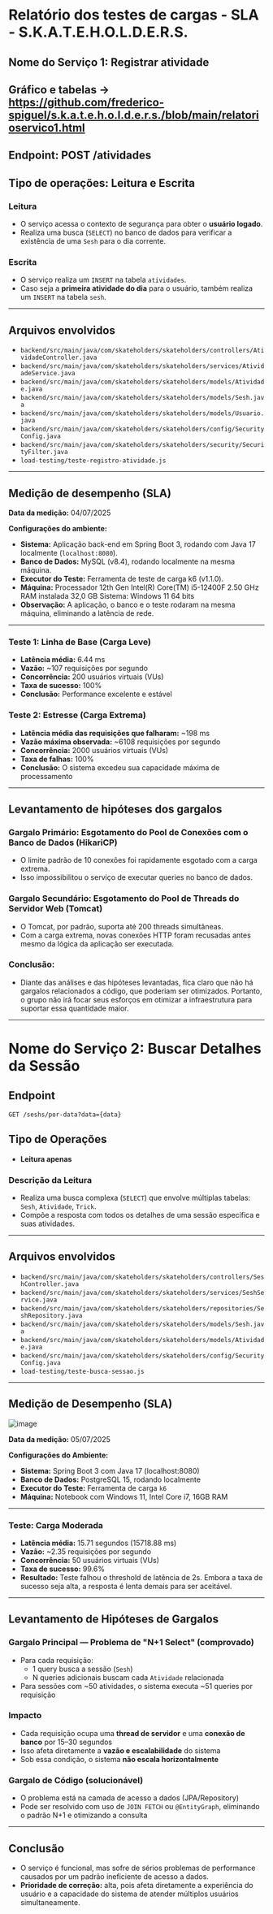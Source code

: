 # Relatório dos testes de cargas - SLA -  S.K.A.T.E.H.O.L.D.E.R.S.
## Nome do Serviço 1: Registrar atividade 
 ## Gráfico e tabelas -> https://github.com/frederico-spiguel/s.k.a.t.e.h.o.l.d.e.r.s./blob/main/relatorioservico1.html
## Endpoint: POST /atividades

## Tipo de operações: Leitura e Escrita

### Leitura
- O serviço acessa o contexto de segurança para obter o **usuário logado**.
- Realiza uma busca (`SELECT`) no banco de dados para verificar a existência de uma `Sesh` para o dia corrente.

### Escrita
- O serviço realiza um `INSERT` na tabela `atividades`.
- Caso seja a **primeira atividade do dia** para o usuário, também realiza um `INSERT` na tabela `sesh`.

---

## Arquivos envolvidos

- `backend/src/main/java/com/skateholders/skateholders/controllers/AtividadeController.java`
- `backend/src/main/java/com/skateholders/skateholders/services/AtividadeService.java`
- `backend/src/main/java/com/skateholders/skateholders/models/Atividade.java`
- `backend/src/main/java/com/skateholders/skateholders/models/Sesh.java`
- `backend/src/main/java/com/skateholders/skateholders/models/Usuario.java`
- `backend/src/main/java/com/skateholders/skateholders/config/SecurityConfig.java`
- `backend/src/main/java/com/skateholders/skateholders/security/SecurityFilter.java`
- `load-testing/teste-registro-atividade.js`

---

## Medição de desempenho (SLA)

**Data da medição:** 04/07/2025

**Configurações do ambiente:**
- **Sistema:** Aplicação back-end em Spring Boot 3, rodando com Java 17 localmente (`localhost:8080`).
- **Banco de Dados:** MySQL (v8.4), rodando localmente na mesma máquina.
- **Executor do Teste:** Ferramenta de teste de carga k6 (v1.1.0).
- **Máquina:** Processador	12th Gen Intel(R) Core(TM) i5-12400F   2.50 GHz RAM instalada	32,0 GB 
 Sistema: Windows 11 64 bits
- **Observação:** A aplicação, o banco e o teste rodaram na mesma máquina, eliminando a latência de rede.

---

### Teste 1: Linha de Base (Carga Leve)

- **Latência média:** 6.44 ms
- **Vazão:** ~107 requisições por segundo
- **Concorrência:** 200 usuários virtuais (VUs)
- **Taxa de sucesso:** 100%
- **Conclusão:** Performance excelente e estável

### Teste 2: Estresse (Carga Extrema)

- **Latência média das requisições que falharam:** ~198 ms
- **Vazão máxima observada:** ~6108 requisições por segundo
- **Concorrência:** 2000 usuários virtuais (VUs)
- **Taxa de falhas:** 100%
- **Conclusão:** O sistema excedeu sua capacidade máxima de processamento

---

## Levantamento de hipóteses dos gargalos

### Gargalo Primário: Esgotamento do Pool de Conexões com o Banco de Dados (HikariCP)
- O limite padrão de 10 conexões foi rapidamente esgotado com a carga extrema.
- Isso impossibilitou o serviço de executar queries no banco de dados.

### Gargalo Secundário: Esgotamento do Pool de Threads do Servidor Web (Tomcat)
- O Tomcat, por padrão, suporta até 200 threads simultâneas.
- Com a carga extrema, novas conexões HTTP foram recusadas antes mesmo da lógica da aplicação ser executada.

### Conclusão:
- Diante das análises e das hipóteses levantadas, fica claro que não há gargalos relacionados a código, que poderiam ser otimizados. Portanto, o grupo não irá focar seus esforços em otimizar a infraestrutura para suportar essa quantidade maior.


-----------------------------------------------------------------------------------------------------------------------------

 
# Nome do Serviço 2: Buscar Detalhes da Sessão

## Endpoint
`GET /seshs/por-data?data={data}`

## Tipo de Operações
- **Leitura apenas**

### Descrição da Leitura
- Realiza uma busca complexa (`SELECT`) que envolve múltiplas tabelas: `Sesh`, `Atividade`, `Trick`.
- Compõe a resposta com todos os detalhes de uma sessão específica e suas atividades.

---

## Arquivos envolvidos

- `backend/src/main/java/com/skateholders/skateholders/controllers/SeshController.java`
- `backend/src/main/java/com/skateholders/skateholders/services/SeshService.java`
- `backend/src/main/java/com/skateholders/skateholders/repositories/SeshRepository.java`
- `backend/src/main/java/com/skateholders/skateholders/models/Sesh.java`
- `backend/src/main/java/com/skateholders/skateholders/models/Atividade.java`
- `backend/src/main/java/com/skateholders/skateholders/config/SecurityConfig.java`
- `load-testing/teste-busca-sessao.js`

---

## Medição de Desempenho (SLA)

![image](https://github.com/user-attachments/assets/874b5c7a-8cc5-44e6-9d20-09e779175648)

**Data da medição:** 05/07/2025



**Configurações do Ambiente:**
- **Sistema:** Spring Boot 3 com Java 17 (localhost:8080)
- **Banco de Dados:** PostgreSQL 15, rodando localmente
- **Executor do Teste:** Ferramenta de carga `k6`
- **Máquina:** Notebook com Windows 11, Intel Core i7, 16GB RAM

---

### Teste: Carga Moderada

- **Latência média:** 15.71 segundos (15718.88 ms)
- **Vazão:** ~2.35 requisições por segundo
- **Concorrência:** 50 usuários virtuais (VUs)
- **Taxa de sucesso:** 99.6%
- **Resultado:** Teste falhou o threshold de latência de 2s. Embora a taxa de sucesso seja alta, a resposta é lenta demais para ser aceitável.

---

## Levantamento de Hipóteses de Gargalos

###  Gargalo Principal — Problema de "N+1 Select" (comprovado)
- Para cada requisição:
  - 1 query busca a sessão (`Sesh`)
  - N queries adicionais buscam cada `Atividade` relacionada
- Para sessões com ~50 atividades, o sistema executa ~51 queries por requisição

### Impacto
- Cada requisição ocupa uma **thread de servidor** e uma **conexão de banco** por 15–30 segundos
- Isso afeta diretamente a **vazão e escalabilidade** do sistema
- Sob essa condição, o sistema **não escala horizontalmente**

### Gargalo de Código (solucionável)
- O problema está na camada de acesso a dados (JPA/Repository)
- Pode ser resolvido com uso de `JOIN FETCH` ou `@EntityGraph`, eliminando o padrão N+1 e otimizando a consulta

---

## Conclusão

- O serviço é funcional, mas sofre de sérios problemas de performance causados por um padrão ineficiente de acesso a dados.
- **Prioridade de correção:** alta, pois afeta diretamente a experiência do usuário e a capacidade do sistema de atender múltiplos usuários simultaneamente.



